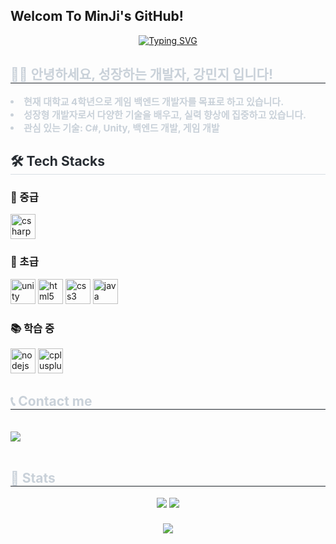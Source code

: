 ## Welcom To MinJi's GitHub!

<!--
**gminji/gminji** is a ✨ _special_ ✨ repository because its `README.md` (this file) appears on your GitHub profile.

Here are some ideas to get you started:

- 🔭 I’m currently working on ...
- 🌱 I’m currently learning ...
- 👯 I’m looking to collaborate on ...
- 🤔 I’m looking for help with ...
- 💬 Ask me about ...
- 📫 How to reach me: ...
- 😄 Pronouns: ...
- ⚡ Fun fact: ...
-->
<div align= "center">
   <a href="https://git.io/typing-svg"><img src="https://readme-typing-svg.demolab.com?font=Pixelify+Sans&size=50&pause=1000&color=00FF00&background=000000&center=true&vCenter=true&repeat=false&width=435&lines=Hello%2C+User+%3A)" alt="Typing SVG" /></a>
    </div>
    <div style="text-align: left;"> 
    <h2 style="border-bottom: 1px solid #21262d; color: #c9d1d9;"> 👩‍💻 안녕하세요, 성장하는 개발자, 강민지 입니다! </h2>  
    <div style="font-weight: 700; font-size: 15px; text-align: left; color: #c9d1d9;">
        <li> 현재 대학교 4학년으로 게임 백엔드 개발자를 목표로 하고 있습니다.</li>
        <li> 성장형 개발자로서 다양한 기술을 배우고, 실력 향상에 집중하고 있습니다.</li>
        <li> 관심 있는 기술: C#, Unity, 백엔드 개발, 게임 개발</li>
    </div> 
    </div>
    <div style="text-align: left;">
    <h2 style="border-bottom: 1px solid #d8dee4; color: #282d33;"> 🛠️ Tech Stacks </h2>
    <div style="margin: ; text-align: left;" "text-align: left;">  <div align="left">
  <h3>🧠 중급</h3>
<p>
  <img src="https://cdn.jsdelivr.net/gh/devicons/devicon/icons/csharp/csharp-original.svg" height="40" alt="csharp logo"  />
</p>

<h3>🌱 초급</h3>
<p>
   <img src="https://cdn.jsdelivr.net/gh/devicons/devicon/icons/unity/unity-original.svg" height="40" alt="unity logo"  />
    <img src="https://cdn.jsdelivr.net/gh/devicons/devicon/icons/html5/html5-original.svg" height="40" alt="html5 logo"  />
    <img src="https://cdn.jsdelivr.net/gh/devicons/devicon/icons/css3/css3-original.svg" height="40" alt="css3 logo"  />
   <img src="https://cdn.jsdelivr.net/gh/devicons/devicon/icons/java/java-original.svg" height="40" alt="java logo"  />
</p>

<h3>📚 학습 중</h3>
<p>
    <img src="https://cdn.jsdelivr.net/gh/devicons/devicon/icons/nodejs/nodejs-original.svg" height="40" alt="nodejs logo"  />
    <img src="https://cdn.jsdelivr.net/gh/devicons/devicon/icons/cplusplus/cplusplus-original.svg" height="40" alt="cplusplus logo"  />
</p>
      
</div>
</div>
    </div>
    <div style="text-align: left;">
    <h2 style="border-bottom: 1px solid #21262d; color: #c9d1d9;"> 📞 Contact me </h2> <br> 
    <div align= "left"> <a href=mailto:giminji310@gmail.com> <img src="https://img.shields.io/badge/Gmail-EA4335?style=for-the-badge&logo=Gmail&logoColor=white&link=mailto:giminji310@gmail.com"> </a>
          </div>  <br> 
    <div align= "center">  </div> 
    </div>
    <div style="text-align: left;"> 
    <h2 style="border-bottom: 1px solid #21262d; color: #c9d1d9;"> 🏅 Stats </h2> <div align= "center"> <img src="https://github-readme-stats.vercel.app/api?username=gminji&bg_color=180,00000000,&title_color=000000&text_color=000000"
         /> <img src="https://github-readme-stats.vercel.app/api/top-langs/?username=gminji&layout=compact&bg_color=180,00000000,&title_color=000000&text_color=000000"
           /> </div> 
    </div>
   
###

<div align="center">
  <img src="https://profile-counter.glitch.me/gminji/count.svg?"  />
</div>

###
    

